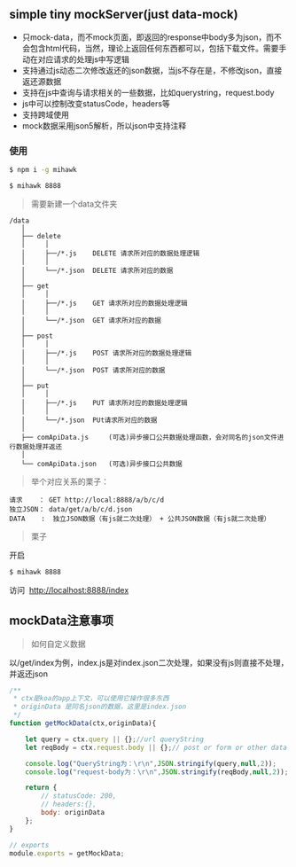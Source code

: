 ## simple tiny mockServer(just data-mock)

- 只mock-data，而不mock页面，即返回的response中body多为json，而不会包含html代码，当然，理论上返回任何东西都可以，包括下载文件。需要手动在对应请求的处理js中写逻辑
- 支持通过js动态二次修改返还的json数据，当js不存在是，不修改json，直接返还源数据
- 支持在js中查询与请求相关的一些数据，比如querystring，request.body
- js中可以控制改变statusCode，headers等
- 支持跨域使用
- mock数据采用json5解析，所以json中支持注释


### 使用

```bash
$ npm i -g mihawk
````

```bash
$ mihawk 8888
```

> 需要新建一个data文件夹

```
/data
   │
   ├── delete
   │     │
   │     ├──/*.js    DELETE 请求所对应的数据处理逻辑
   │     │
   │     └──/*.json  DELETE 请求所对应的数据
   │
   ├── get
   │     │
   │     ├──/*.js    GET 请求所对应的数据处理逻辑
   │     │
   │     └──/*.json  GET 请求所对应的数据
   │
   ├── post
   │     │
   │     ├──/*.js    POST 请求所对应的数据处理逻辑
   │     │
   │     └──/*.json  POST 请求所对应的数据
   │
   ├── put
   │     │
   │     ├──/*.js    PUT 请求所对应的数据处理逻辑
   │     │
   │     └──/*.json  PUt请求所对应的数据
   │
   ├── comApiData.js     (可选)异步接口公共数据处理函数，会对同名的json文件进行数据处理并返还
   │
   └── comApiData.json   (可选)异步接口公共数据
```

> 举个对应关系的栗子：

```
请求    ： GET http://local:8888/a/b/c/d
独立JSON： data/get/a/b/c/d.json
DATA    :  独立JSON数据（有js就二次处理） + 公共JSON数据（有js就二次处理）
```

> 栗子

开启

```bash
$ mihawk 8888
```

访问&nbsp;
[http://localhost:8888/index](http://localhost:8888/index)


## mockData注意事项

> 如何自定义数据

以/get/index为例，index.js是对index.json二次处理，如果没有js则直接不处理，并返还json

```js
/**
 * ctx是koa的app上下文，可以使用它操作很多东西
 * originData 是同名json的数据，这里是index.json
 */
function getMockData(ctx,originData){

    let query = ctx.query || {};//url queryString
    let reqBody = ctx.request.body || {};// post or form or other data

    console.log("QueryString为：\r\n",JSON.stringify(query,null,2));
    console.log("request-body为：\r\n",JSON.stringify(reqBody,null,2));

    return {
        // statusCode: 200,
        // headers:{},
        body: originData
    };
}

// exports
module.exports = getMockData;
```



